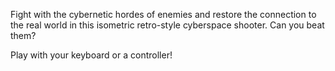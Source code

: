 Fight with the cybernetic hordes of enemies and restore the connection to the real world in this isometric retro-style cyberspace shooter. Can you beat them?

Play with your keyboard or a controller!